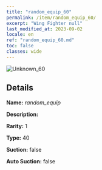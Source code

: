 ```yaml
---
title: "random_equip_60"
permalink: /item/random_equip_60/
excerpt: "Wing Fighter null"
last_modified_at: 2023-09-02
locale: en
ref: "random_equip_60.md"
toc: false
classes: wide
---
```



 ![Unknown_60](/images/item/random_equip_p.png)



## Details

 **Name:** *random_equip* 

 **Description:** 

 **Rarity:** 1 

 **Type:** 40 

 **Suction:** false 

 **Auto Suction:** false 


